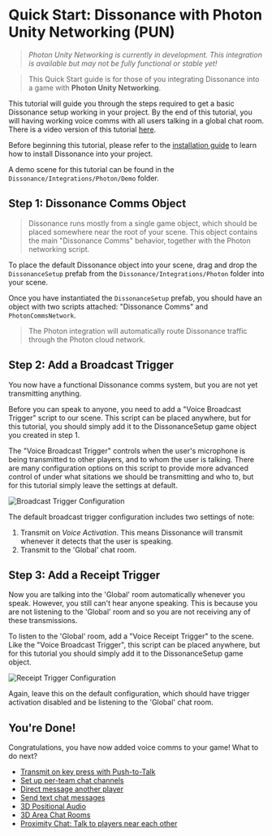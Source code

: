 # Quick Start: Dissonance with Photon Unity Networking (PUN)

> *Photon Unity Networking is currently in development. This integration is available but may not be fully functional or stable yet!*

> This Quick Start guide is for those of you integrating Dissonance into a game with **Photon Unity Networking**.

This tutorial will guide you through the steps required to get a basic Dissonance setup working in your project. By the end of this tutorial, you will having working voice comms with all users talking in a global chat room. There is a video version of this tutorial [here](TODO).

Before beginning this tutorial, please refer to the [installation guide](/Basics/Getting-Started) to learn how to install Dissonance into your project.

A demo scene for this tutorial can be found in the `Dissonance/Integrations/Photon/Demo` folder.

## Step 1: Dissonance Comms Object

> Dissonance runs mostly from a single game object, which should be placed somewhere near the root of your scene. This object contains the main "Dissonance Comms" behavior, together with the Photon networking script.

To place the default Dissonance object into your scene, drag and drop the `DissonanceSetup` prefab from the `Dissonance/Integrations/Photon` folder into your scene.

Once you have instantiated the `DissonanceSetup` prefab, you should have an object with two scripts attached: "Dissonance Comms" and `PhotonCommsNetwork`.

> The Photon integration will automatically route Dissonance traffic through the Photon cloud network.

## Step 2: Add a Broadcast Trigger

You now have a functional Dissonance comms system, but you are not yet transmitting anything.

Before you can speak to anyone, you need to add a "Voice Broadcast Trigger" script to our scene. This script can be placed anywhere, but for this tutorial, you should simply add it to the DissonanceSetup game object you created in step 1.

The "Voice Broadcast Trigger" controls when the user's microphone is being transmitted to other players, and to whom the user is talking. There are many configuration options on this script to provide more advanced control of under what sitations we should be transmitting and who to, but for this tutorial simply leave the settings at default.

![Broadcast Trigger Configuration](/images/VoiceBroadcastTrigger_Default.png)

The default broadcast trigger configuration includes two settings of note:
1. Transmit on *Voice Activation*. This means Dissonance will transmit whenever it detects that the user is speaking.
2. Transmit to the 'Global' chat room.

## Step 3: Add a Receipt Trigger

Now you are talking into the 'Global' room automatically whenever you speak. However, you still can't hear anyone speaking. This is because you are not listening to the 'Global' room and so you are not receiving any of these transmissions.

To listen to the 'Global' room, add a "Voice Receipt Trigger" to the scene. Like the "Voice Broadcast Trigger", this script can be placed anywhere, but for this tutorial you should simply add it to the DissonanceSetup game object.

![Receipt Trigger Configuration](/images/VoiceReceiptTrigger_Default.png)

Again, leave this on the default configuration, which should have trigger activation disabled and be listening to the 'Global' chat room.

## You're Done!

Congratulations, you have now added voice comms to your game! What to do next?

* [Transmit on key press with Push-to-Talk](/Tutorials/Push-to-Talk)
* [Set up per-team chat channels](/Tutorials/Team-Chat-Rooms)
* [Direct message another player](/Tutorials/Direct-Player-Transmit)
* [Send text chat messages](/Tutorials/Text-Chat)
* [3D Positional Audio](/Tutorials/Position-Tracking)
* [3D Area Chat Rooms](/Tutorials/Collider-Chat-Room)
* [Proximity Chat: Talk to players near each other](/Tutorials/Proximity-Chat)